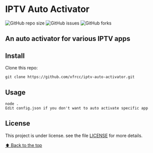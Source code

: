 # IPTV Auto Activator

![GitHub repo size](https://img.shields.io/github/repo-size/xfrcc/iptv-auto-activator?style=for-the-badge)
![GitHub issues](https://img.shields.io/github/issues/xfrcc/iptv-auto-activator?style=for-the-badge)
![GitHub forks](https://img.shields.io/github/forks/xfrcc/iptv-auto-activator?style=for-the-badge)

## An auto activator for various IPTV apps

## Install

Clone this repo:

```
git clone https://github.com/xfrcc/iptv-auto-activator.git
```

## Usage

```
node .
Edit config.json if you don't want to auto activate specific app
```

## License
This project is under license. see the file [LICENSE](LICENSE.md) for more details.

[⬆ Back to the top](#iptv-auto-activator)<br>
